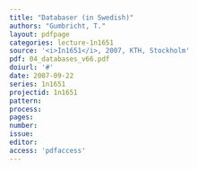 ```yaml
---
title: "Databaser (in Swedish)"
authors: "Gumbricht, T."
layout: pdfpage
categories: lecture-1n1651
source: '<i>In1651</i>, 2007, KTH, Stockholm'
pdf: 04_databases_v66.pdf
doiurl: '#'
date: 2007-09-22
series: 1n1651
projectid: 1n1651
pattern:
process:
pages:
number:
issue:
editor:
access: 'pdfaccess'
---
```

